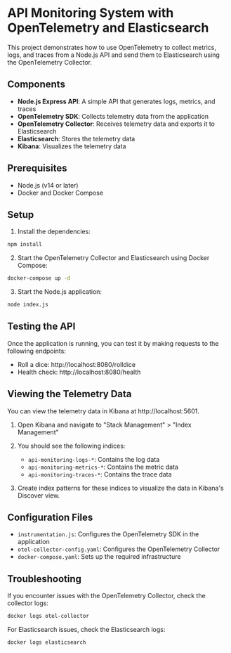 # API Monitoring System with OpenTelemetry and Elasticsearch

This project demonstrates how to use OpenTelemetry to collect metrics, logs, and traces from a Node.js API and send them to Elasticsearch using the OpenTelemetry Collector.

## Components

- **Node.js Express API**: A simple API that generates logs, metrics, and traces
- **OpenTelemetry SDK**: Collects telemetry data from the application
- **OpenTelemetry Collector**: Receives telemetry data and exports it to Elasticsearch
- **Elasticsearch**: Stores the telemetry data
- **Kibana**: Visualizes the telemetry data

## Prerequisites

- Node.js (v14 or later)
- Docker and Docker Compose

## Setup

1. Install the dependencies:

```bash
npm install
```

2. Start the OpenTelemetry Collector and Elasticsearch using Docker Compose:

```bash
docker-compose up -d
```

3. Start the Node.js application:

```bash
node index.js
```

## Testing the API

Once the application is running, you can test it by making requests to the following endpoints:

- Roll a dice: http://localhost:8080/rolldice
- Health check: http://localhost:8080/health

## Viewing the Telemetry Data

You can view the telemetry data in Kibana at http://localhost:5601.

1. Open Kibana and navigate to "Stack Management" > "Index Management"
2. You should see the following indices:
   - `api-monitoring-logs-*`: Contains the log data
   - `api-monitoring-metrics-*`: Contains the metric data
   - `api-monitoring-traces-*`: Contains the trace data

3. Create index patterns for these indices to visualize the data in Kibana's Discover view.

## Configuration Files

- `instrumentation.js`: Configures the OpenTelemetry SDK in the application
- `otel-collector-config.yaml`: Configures the OpenTelemetry Collector
- `docker-compose.yaml`: Sets up the required infrastructure

## Troubleshooting

If you encounter issues with the OpenTelemetry Collector, check the collector logs:

```bash
docker logs otel-collector
```

For Elasticsearch issues, check the Elasticsearch logs:

```bash
docker logs elasticsearch
``` 